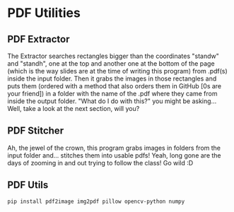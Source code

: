 # PDF Utilities
## PDF Extractor
The Extractor searches rectangles bigger than the coordinates "standw" and "standh", one at the top and another one at the bottom of the page (which is the way slides are at the time of writing this program) from .pdf(s) inside the input folder. Then it grabs the images in those rectangles and puts them (ordered with a method that also orders them in GitHub [0s are your friend]) in a folder with the name of the .pdf where they came from inside the output folder. "What do I do with this?" you might be asking... Well, take a look at the next section, will you?

## PDF Stitcher
Ah, the jewel of the crown, this program grabs images in folders from the input folder and... stitches them into usable pdfs! Yeah, long gone are the days of zooming in and out trying to follow the class! Go wild :D

## PDF Utils
```bash
pip install pdf2image img2pdf pillow opencv-python numpy
```

